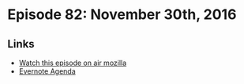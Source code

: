 # Episode 82: November 30th, 2016

## Links
* [Watch this episode on air mozilla](https://air.mozilla.org/the-joy-of-coding-episode-82/)
* [Evernote Agenda](https://www.evernote.com/l/AbJkNtmkLtFFZKJRq1ol-ekUjpdgBaeHZZE)

